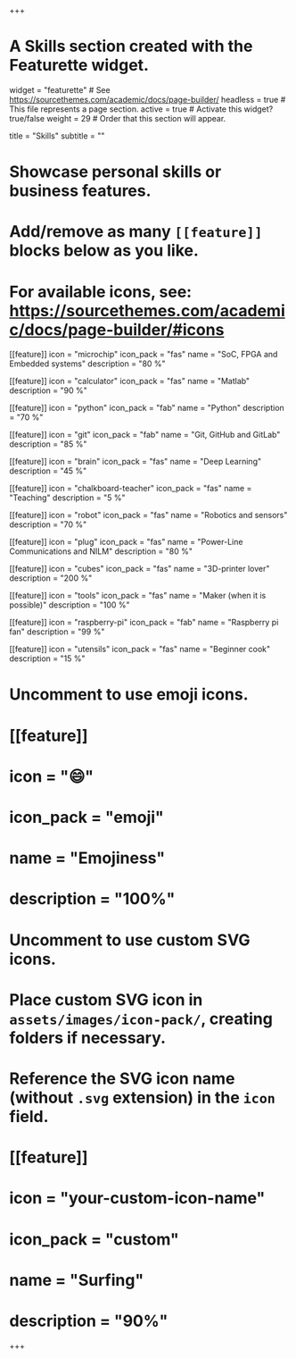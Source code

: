 +++
# A Skills section created with the Featurette widget.
widget = "featurette"  # See https://sourcethemes.com/academic/docs/page-builder/
headless = true  # This file represents a page section.
active = true  # Activate this widget? true/false
weight = 29  # Order that this section will appear.

title = "Skills"
subtitle = ""

# Showcase personal skills or business features.
# 
# Add/remove as many `[[feature]]` blocks below as you like.
# 
# For available icons, see: https://sourcethemes.com/academic/docs/page-builder/#icons

[[feature]]
  icon = "microchip"
  icon_pack = "fas"
  name = "SoC, FPGA and Embedded systems"
  description = "80 %" 
  
[[feature]]
  icon = "calculator"
  icon_pack = "fas"
  name = "Matlab"
  description = "90 %"
    
[[feature]]
  icon = "python"
  icon_pack = "fab"
  name = "Python"
  description = "70 %"
    
[[feature]]
  icon = "git"
  icon_pack = "fab"
  name = "Git, GitHub and GitLab"
  description = "85 %" 
  
[[feature]]
  icon = "brain"
  icon_pack = "fas"
  name = "Deep Learning"
  description = "45 %" 
  
[[feature]]
  icon = "chalkboard-teacher"
  icon_pack = "fas"
  name = "Teaching"
  description = "5 %" 
  
[[feature]]
  icon = "robot"
  icon_pack = "fas"
  name = "Robotics and sensors"
  description = "70 %"
  
[[feature]]
  icon = "plug"
  icon_pack = "fas"
  name = "Power-Line Communications and NILM"
  description = "80 %"
 
[[feature]]
  icon = "cubes"
  icon_pack = "fas"
  name = "3D-printer lover"
  description = "200 %"
  
[[feature]]
  icon = "tools"
  icon_pack = "fas"
  name = "Maker (when it is possible)"
  description = "100 %"

[[feature]]
  icon = "raspberry-pi"
  icon_pack = "fab"
  name = "Raspberry pi fan"
  description = "99 %"
  
[[feature]]
  icon = "utensils"
  icon_pack = "fas"
  name = "Beginner cook"
  description = "15 %"

  
# Uncomment to use emoji icons.
# [[feature]]
#  icon = ":smile:"
#  icon_pack = "emoji"
#  name = "Emojiness"
#  description = "100%"  

# Uncomment to use custom SVG icons.
# Place custom SVG icon in `assets/images/icon-pack/`, creating folders if necessary.
# Reference the SVG icon name (without `.svg` extension) in the `icon` field.
# [[feature]]
#  icon = "your-custom-icon-name"
#  icon_pack = "custom"
#  name = "Surfing"
#  description = "90%"

+++
